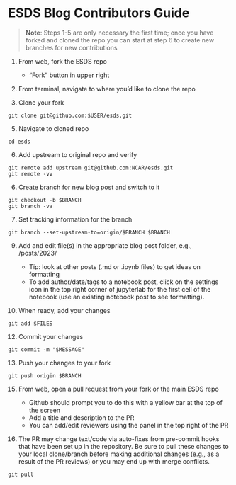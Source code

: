 # ESDS Blog Contributors Guide

> **Note**: Steps 1-5 are only necessary the first time; once you have forked and cloned the repo you can start at step 6 to create new branches for new contributions

1. From web, fork the ESDS repo
    * “Fork” button in upper right

2. From terminal, navigate to where you’d like to clone the repo

3. Clone your fork
```
git clone git@github.com:$USER/esds.git
```

5. Navigate to cloned repo
```
cd esds
```

6. Add upstream to original repo and verify
```
git remote add upstream git@github.com:NCAR/esds.git
git remote -vv
```

6. Create branch for new blog post and switch to it
```
git checkout -b $BRANCH
git branch -va
```

7. Set tracking information for the branch
```
git branch --set-upstream-to=origin/$BRANCH $BRANCH
```

9. Add and edit file(s) in the appropriate blog post folder, e.g., /posts/2023/
    * Tip: look at other posts (.md or .ipynb files) to get ideas on formatting
    * To add author/date/tags to a notebook post, click on the settings icon in the top right corner of jupyterlab for the first cell of the notebook (use an existing notebook post to see formatting).

10. When ready, add your changes
```
git add $FILES
```

12. Commit your changes
```
git commit -m "$MESSAGE"
```

13. Push your changes to your fork
```
git push origin $BRANCH
```

15. From web, open a pull request from your fork or the main ESDS repo
    * Github should prompt you to do this with a yellow bar at the top of the screen
    * Add a title and description to the PR
    * You can add/edit reviewers using the panel in the top right of the PR

16. The PR may change text/code via auto-fixes from pre-commit hooks that have been set up in the repository. Be sure to pull these changes to your local clone/branch before making additional changes (e.g., as a result of the PR reviews) or you may end up with merge conflicts.
```
git pull
```
